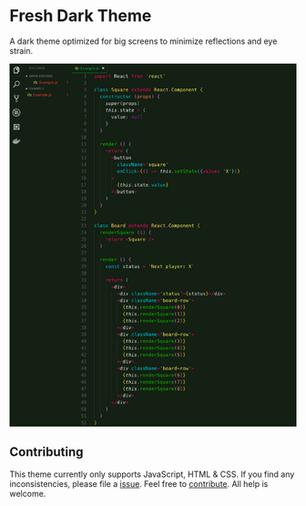 
# Fresh Dark Theme

A dark theme optimized for big screens to minimize reflections and eye strain.

![](https://github.com/Kurkulis/fresh-dark/blob/master/Screenshot.png)

## Contributing

This theme currently only supports JavaScript, HTML & CSS. If you find any inconsistencies, please file a [issue](https://github.com/Kurkulis/fresh-dark/issues). Feel free to [contribute](https://github.com/Kurkulis/fresh-dark). All help is welcome.
